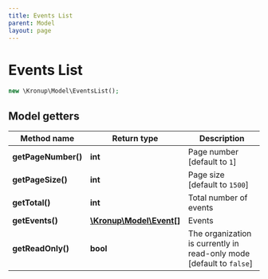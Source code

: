 ```yaml
---
title: Events List
parent: Model
layout: page
---
```


# Events List

```php
new \Kronup\Model\EventsList();
```

## Model getters

Method name | Return type | Description
------------ | ------------- | -------------
**getPageNumber()** | **int** | Page number   [default to `1`]
**getPageSize()** | **int** | Page size   [default to `1500`]
**getTotal()** | **int** | Total number of events
**getEvents()** | [**\Kronup\Model\Event[]**](../Event) | Events
**getReadOnly()** | **bool** | The organization is currently in read-only mode   [default to `false`]


